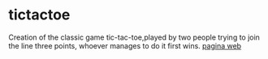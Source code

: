# tictactoe
Creation of the classic game tic-tac-toe,played by two people trying to join the line three points, whoever manages to do it first wins.
[pagina web](https://tictactoeha.netlify.app/)
